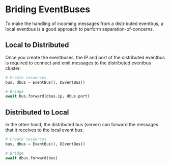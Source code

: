 # Briding EventBuses

To make the handling of incoming messages from a distributed eventbus, a local eventbus is a good approach to perform separation-of-concerns.

## Local to Distributed

Once you create the eventbuses, the IP and port of the distributed eventbus is required to connect and emit messages to the distributed eventbus cluster.

```python
# Create resources
bus, dbus = EventBus(), DEventBus()

# Bridge
await bus.forward(dbus.ip, dbus.port)
```

## Distributed to Local

In the other hand, the distributed bus (server) can forward the messages that it receives to the local event bus.

```python
# Create resources
bus, dbus = EventBus(), DEventBus()

# Bridge
await dbus.forward(bus)
```

